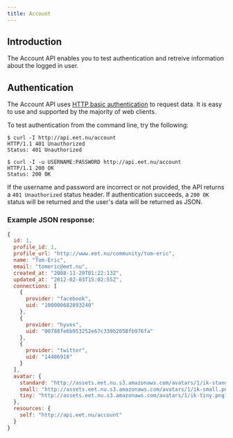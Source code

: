 ```yaml
---
title: Account
---
```


## Introduction

The Account API enables you to test authentication and retreive information
about the logged in user.


## Authentication

The Account API uses [HTTP basic authentication][HTTP Auth] to request data.
It is easy to use and supported by the majority of web clients.

To test authentication from the command line, try the following:

~~~
$ curl -I http://api.eet.nu/account
HTTP/1.1 401 Unauthorized
Status: 401 Unauthorized

$ curl -I -u USERNAME:PASSWORD http://api.eet.nu/account
HTTP/1.1 200 OK
Status: 200 OK
~~~

If the username and password are incorrect or not provided, the API returns
a `401 Unauthorized` status header. If authentication succeeds, a `200 OK`
status will be returned and the user's data will be returned as JSON.

### Example JSON response:

```javascript
{
  id: 1,
  profile_id: 1,
  profile_url: "http://www.eet.nu/community/tom-eric",
  name: "Tom-Eric",
  email: "tomeric@eet.nu",
  created_at: "2008-11-29T01:22:13Z",
  updated_at: "2012-02-03T15:02:55Z",
  connections: [
    {
      provider: "facebook",
      uid: "100000682893240"
    },
    {
      provider: "hyves",
      uid: "00788fe6b953252e67c339b2058fb976fa"
    },
    {
      provider: "twitter",
      uid: "14486918"
    }
  ],
  avatar: {
    standard: "http://assets.eet.nu.s3.amazonaws.com/avatars/1/ik-standard.png?1320445543",
    small: "http://assets.eet.nu.s3.amazonaws.com/avatars/1/ik-small.png?1320445543",
    tiny: "http://assets.eet.nu.s3.amazonaws.com/avatars/1/ik-tiny.png?1320445543"
  },
  resources: {
    self: "http://api.eet.nu/account"
  }
}
```

[HTTP Auth]: http://en.wikipedia.org/wiki/Basic_access_authentication "Basic HTTP Authentication"
